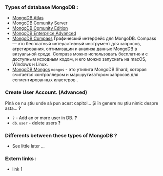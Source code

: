 ### Types of database MongoDB :
* [MongoDB Atlas](https://www.mongodb.com/try)
* [MongoDB Comunity Server](https://www.mongodb.com/try/download/community)
* [MongoDB Comunity Edition](https://www.mongodb.com/try/download/community-edition)
* [MongoDB Enterprice Advanced](https://www.mongodb.com/try/download/enterprise)
* [MongoDB Compass](https://www.mongodb.com/docs/compass/current/?_ga=2.181118759.1887936749.1690997116-505402090.1688409857) Графический интерфейс для MongoDB. Compass — это бесплатный интерактивный инструмент для запросов, агрегирования, оптимизации и анализа данных MongoDB в визуальной среде. Compass можно использовать бесплатно и с доступным исходным кодом, и его можно запускать на macOS, Windows и Linux.
* [MongoDB Mongos](https://www.mongodb.com/docs/manual/reference/program/mongos/) `mongos` - это утилита MongoDB Shard, которая считается контроллером и маршрутизатором запросов для сегментированных кластеров .

### Create User Account. (Advanced) 
Pînă ce nu știu unde să pun acest capitol... Și în genere nu știu nimic despre asta... **?**
* `?` - Add an or more user in DB. **?**
* `db.user` - delete users **?**

### Differents between these types of MongoDB ?
* See little later ...

### Extern links :
* link 1
